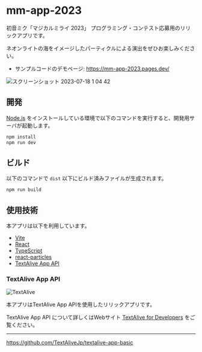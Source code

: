 # mm-app-2023

初音ミク「マジカルミライ 2023」 プログラミング・コンテスト応募用のリリックアプリです。

ネオンライトの海をイメージしたパーティクルによる演出をぜひお楽しみください。

- サンプルコードのデモページ: https://mm-app-2023.pages.dev/

![スクリーンショット 2023-07-18 1 04 42](https://github.com/kshida/mm-app-2023/assets/34312716/616c0dd8-deb6-4f3d-819e-fa9fe53ee21b)

## 開発

[Node.js](https://nodejs.org/) をインストールしている環境で以下のコマンドを実行すると、開発用サーバが起動します。

```sh
npm install
npm run dev
```

## ビルド

以下のコマンドで `dist` 以下にビルド済みファイルが生成されます。

```sh
npm run build
```

## 使用技術
本アプリは以下を利用しています。
 - [Vite](https://vitejs.dev/)
 - [React](https://react.dev/)
 - [TypeScript](https://www.typescriptlang.org/)
 - [react-particles](https://github.com/tsparticles/react)
 - [TextAlive App API](https://github.com/TextAliveJp/textalive-app-basic)

### TextAlive App API

![TextAlive](https://i.gyazo.com/thumb/1000/5301e6f642d255c5cfff98e049b6d1f3-png.png)

本アプリはTextAlive App APIを使用したリリックアプリです。

TextAlive App API について詳しくはWebサイト [TextAlive for Developers](https://developer.textalive.jp/) をご覧ください。

---
https://github.com/TextAliveJp/textalive-app-basic
